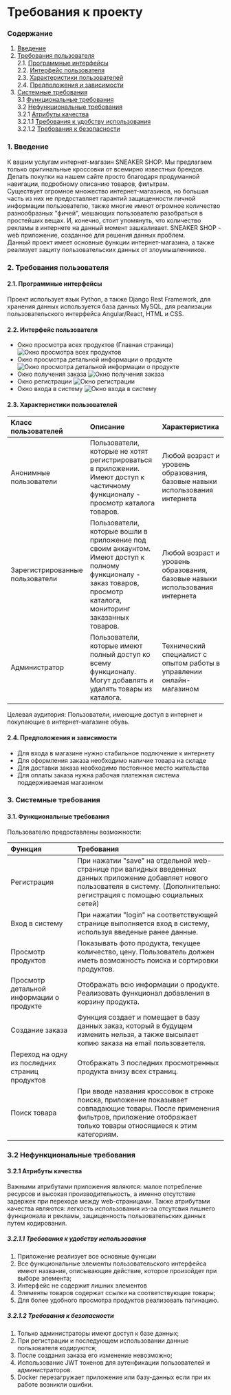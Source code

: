 # Требования к проекту

### Содержание

1. [Введение](#1)
2. [Требования пользователя](#2) <br>
   2.1. [Программные интерфейсы](#2.1) <br>
   2.2. [Интерфейс пользователя](#2.2) <br>
   2.3. [Характеристики пользователей](#2.3) <br>
   2.4. [Предположения и зависимости](#2.4) <br>
3. [Системные требования](#3) <br>
   3.1 [Функциональные требования](#3.1) <br>
   3.2 [Нефункциональные требования](#3.2) <br>
   3.2.1 [Атрибуты качества](#3.2.1) <br>
   3.2.1.1 [Требования к удобству использования](#3.2.1.1) <br>
   3.2.1.2 [Требования к безопасности](#3.2.1.2) <br>

### 1. Введение <a name="1"></a>

К вашим услугам интернет-магазин SNEAKER SHOP. Мы предлагаем только оригинальные кроссовки от всемирно известных
брендов. Делать покупки на нашем сайте просто благодаря продуманной навигации, подробному описанию товаров,
фильтрам. <br>
Существует огромное множество интернет-магазинов, но большая часть из них не предоставляет гарантий защищенности личной
информации пользователю, также многие имеют огромное количество разнообразных "фичей", мешающих пользователю
разобраться в простейших вещах. И, конечно, стоит упомянуть, что количество рекламы в интернете на данный момент
зашкаливает. SNEAKER SHOP - web приложение, созданное для решения данных проблем. <br>
Данный проект имеет основные функции интернет-магазина, а также реализует защиту пользовательских данных от
злоумышленников.

### 2. Требования пользователя <a name="2"></a>

#### 2.1. Программные интерфейсы <a name="2.1"></a>

Проект использует язык Python, а также Django Rest Framework, для хранения данных используется база данных MySQL,
для реализации пользовательского интерфейса Angular/React, HTML и СSS.

#### 2.2. Интерфейс пользователя <a name="2.2"></a>

- Окно просмотра всех продуктов (Главная страница)
  ![Окно просмотра всех продуктов](https://raw.githubusercontent.com/alecsbeinar/SneakerShop/master/Documentation/Mockups/index.png)
- Окно просмотра детальной информации о продукте
  ![Окно просмотра детальной информации о продукте](https://raw.githubusercontent.com/alecsbeinar/SneakerShop/master/Documentation/Mockups/Product_card.png)
- Окно получения заказа
  ![Окно получения заказа](https://raw.githubusercontent.com/alecsbeinar/SneakerShop/master/Documentation/Mockups/Cart.png)
- Окно регистрации
  ![Окно регистрации](https://raw.githubusercontent.com/alecsbeinar/SneakerShop/master/Documentation/Mockups/SignUp.png)
- Окно входа в систему
  ![Окно входа в систему](https://raw.githubusercontent.com/alecsbeinar/SneakerShop/master/Documentation/Mockups/LogIn.png)

#### 2.3. Характеристики пользователей <a name="2.3"></a>

| Класс пользователей             | Описание                                                                                                                                                            | Характеристика                                                              |
|:--------------------------------|:--------------------------------------------------------------------------------------------------------------------------------------------------------------------|:----------------------------------------------------------------------------|
| Анонимные пользователи          | Пользователи, которые не хотят регистрироваться в приложении. Имеют доступ к частичному функционалу - просмотр каталога товаров.                                    | Любой возраст и уровень образования, базовые навыки использования интернета |
| Зарегистрированные пользователи | Пользователи, которые вошли в приложение под своим аккаунтом. Имеют доступ к полному функционалу - заказ товаров, просмотр каталога, мониторинг заказанных товаров. | Любой возраст и уровень образования, базовые навыки использования интернета |
| Администратор                   | Пользователи, которые имеют полный доступ ко всему функционалу. Могут добавлять и удалять товары из каталога.                                                       | Технический специалист с опытом работы в управлении онлайн-магазином        |

Целевая аудитория: Пользователи, имеющие доступ в интернет и покупающие в интернет-магазине обувь.

#### 2.4. Предположения и зависимости <a name="2.4"></a>

* Для входа в магазине нужно стабильное подлючение к интернету
* Для оформления заказа необходимо наличие товара на складе
* Для доставки заказа необходимо постоянное место жительства
* Для оплаты заказа нужна рабочая платежная система поддерживаемая магазином

### 3. Системные требования <a name="3"></a>

#### 3.1. Функциональные требования <a name="3.1"></a>

Пользователю предоставлены возможности:

| Функция                                        | Требования                                                                                                                                                                             | 
|:-----------------------------------------------|:---------------------------------------------------------------------------------------------------------------------------------------------------------------------------------------|
| Регистрация                                    | При нажатии "save" на отдельной web-странице при валидных введенных данных приложение добавляет нового пользователя в систему. (Дополнительно: регистрация с помощью социальных сетей) |
| Вход в систему                                 | При нажатии "login" на соответствующей странице выполняется вход в систему, используя введеные ранее данные.                                                                           |
| Просмотр продуктов                             | Показывать фото продукта, текущее количество, цену. Пользователь должен иметь возможность поиска и сортировки продуктов.                                                               |
| Просмотр детальной информации о продукте       | Отображать всю информации о продукте. Реализовать функционал добавления в корзину продукта.                                                                                            |
| Создание заказа                                | Функция создает и помещает в базу данных заказ, который в будущем изменить нельзя, а также высылает копию заказа на email пользоваетеля.                                               |
| Переход на одну из последних страниц продуктов | Отображать 3 последних просмотренных продукта внизу всех страниц.                                                                                                                      |
| Поиск товара                                   | При вводе названия кроссовок в строке поиска, приложение показывает совпадающие товары. После применения фильтров, приложение отображает только товары относящиеся к этим категориям.  |

### 3.2 Нефункциональные требования <a name="3.2"></a>

#### 3.2.1 Атрибуты качества <a name="3.2.1"></a>

Важными атрибутами приложения являются: малое потребление ресурсов и высокая производительность, а именно отсутствие
задержек при переходе между web-страницами. Также атрибутами качества являются: легкость использования из-за отсутсвия
лишнего функционала и рекламы, защищенность пользовательских данных путем кодирования.

##### 3.2.1.1 Требования к удобству использования <a name="3.2.1.1"></a>

1. Приложение реализует все основные функции
2. Все функциональные элементы пользовательского интерфейса имеют названия, описывающие действие, которое произойдет при
   выборе элемента;
3. Интерфейс не содержит лишних элементов
4. Элементы товаров содержат ссылки на соответствующие товары;
5. Для более удобного просмотра продуктов реализовать пагинацию.

##### 3.2.1.2 Требования к безопасности <a name="3.2.1.2"></a>

1. Только администраторы имеют доступ к базе данных;
2. При регистрации и последующем использовании данные пользователя кодируются;
3. После создания заказа его изменение невозможно;
4. Использование JWT токенов для аутенфикации пользователей и администраторов.
5. Docker перезагружает приложение или базу-данных если при их работе возникли ошибки.
